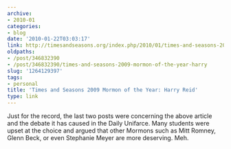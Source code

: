 ```yaml
---
archive:
- 2010-01
categories:
- blog
date: '2010-01-22T03:03:17'
link: http://timesandseasons.org/index.php/2010/01/times-and-seasons-2009-mormon-of-the-year-harry-reid/
oldpaths:
- /post/346832390
- /post/346832390/times-and-seasons-2009-mormon-of-the-year-harry
slug: '1264129397'
tags:
- personal
title: 'Times and Seasons 2009 Mormon of the Year: Harry Reid'
type: link
---
```


Just for the record, the last two posts were concerning the above article
and the debate it has caused in the Daily Unifarce.  Many students were
upset at the choice and argued that other Mormons such as Mitt Romney,
Glenn Beck, or even Stephanie Meyer are more deserving.  Meh.

